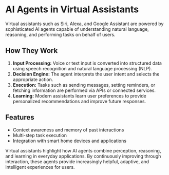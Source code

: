 # AI Agents in Virtual Assistants

Virtual assistants such as Siri, Alexa, and Google Assistant are powered by sophisticated AI agents capable of understanding natural language, reasoning, and performing tasks on behalf of users.

## How They Work

1. **Input Processing:** Voice or text input is converted into structured data using speech recognition and natural language processing (NLP).
2. **Decision Engine:** The agent interprets the user intent and selects the appropriate action.
3. **Execution:** Tasks such as sending messages, setting reminders, or fetching information are performed via APIs or connected services.
4. **Learning:** Modern assistants learn user preferences to provide personalized recommendations and improve future responses.

## Features

- Context awareness and memory of past interactions
- Multi-step task execution
- Integration with smart home devices and applications

Virtual assistants highlight how AI agents combine perception, reasoning, and learning in everyday applications. By continuously improving through interaction, these agents provide increasingly helpful, adaptive, and intelligent experiences for users.
